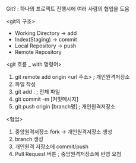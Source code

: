 Git?
 : 하나의 프로젝트 진행시에 여러 사람의 협업을 도움

<git의 구조>
- Working Directory 
    -> add
- Index(Staging)
    -> commit
- Local Repository
    -> push
- Remote Repository

<git 흐름 _ with 명령어>
1. git remote add origin <url 주소> ; 개인원격저장소
2. 파일 작성
3. git add . ; 전체 파일
4. git commit -m [커밋메시지]
5. git push origin [branch명] ; 개인원격저장소


<협업>
1. 중앙원격저장소 fork -> 개인원격저장소 생성
2. branch 생성
3. 개인원격 저장소에 commit/push
4. Pull Request 버튼 ; 중앙원격저장소에 반영 요청
